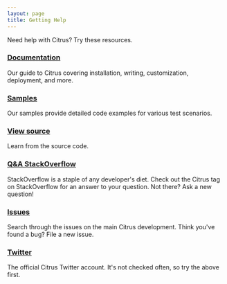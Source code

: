 ```yaml
---
layout: page
title: Getting Help
---
```


Need help with Citrus? Try these resources.

### [Documentation](${site.path}/docs/home/)

Our guide to Citrus covering installation, writing, customization, deployment, and more.

### [Samples](${site.path}/samples/)

Our samples provide detailed code examples for various test scenarios.

### [View source](https://github.com/christophd/citrus)

Learn from the source code.

### [Q&A StackOverflow](https://stackoverflow.com/questions/tagged/citrus-framework)

StackOverflow is a staple of any developer's diet. Check out the Citrus tag
on StackOverflow for an answer to your question. Not there? Ask a new
question!

### [Issues](https://github.com/christophd/citrus/issues)

Search through the issues on the main Citrus development. Think you've
found a bug? File a new issue.

### [Twitter](https://twitter.com/citrus_test)

The official Citrus Twitter account. It's not checked often, so try the
above first.
